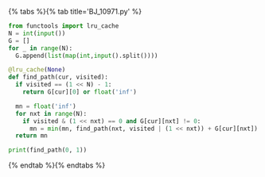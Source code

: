 {% tabs %}{% tab title='BJ_10971.py' %}

```py
from functools import lru_cache
N = int(input())
G = []
for _ in range(N):
  G.append(list(map(int,input().split())))

@lru_cache(None)
def find_path(cur, visited):
  if visited == (1 << N) - 1:
    return G[cur][0] or float('inf')

  mn = float('inf')
  for nxt in range(N):
    if visited & (1 << nxt) == 0 and G[cur][nxt] != 0:
      mn = min(mn, find_path(nxt, visited | (1 << nxt)) + G[cur][nxt])
  return mn

print(find_path(0, 1))
```

{% endtab %}{% endtabs %}
